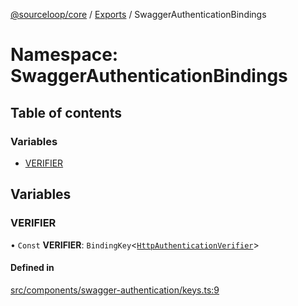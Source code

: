[@sourceloop/core](../README.md) / [Exports](../modules.md) / SwaggerAuthenticationBindings

# Namespace: SwaggerAuthenticationBindings

## Table of contents

### Variables

- [VERIFIER](SwaggerAuthenticationBindings.md#verifier)

## Variables

### VERIFIER

• `Const` **VERIFIER**: `BindingKey`<[`HttpAuthenticationVerifier`](../modules.md#httpauthenticationverifier)\>

#### Defined in

[src/components/swagger-authentication/keys.ts:9](https://github.com/codeweb05/repo1/blob/a4cf318/packages/core/src/components/swagger-authentication/keys.ts#L9)
